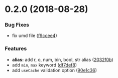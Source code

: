 <a name="0.2.0"></a>
# 0.2.0 (2018-08-28)


### Bug Fixes

* fix umd file ([f9ccee4](https://github.com/GateSchema/gateschema-js/commit/f9ccee4))


### Features

* **alias:** add r, o, num, bin, bool, str alias ([2032f0b](https://github.com/GateSchema/gateschema-js/commit/2032f0b))
* add `min`, `max` keyword ([df7def8](https://github.com/GateSchema/gateschema-js/commit/df7def8))
* add `useCache` validation option ([90e1c36](https://github.com/GateSchema/gateschema-js/commit/90e1c36))



